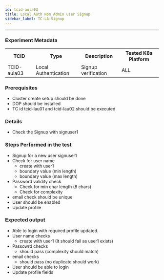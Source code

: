 ```yaml
---
id: tcid-aula03
title: Local Auth Non Admin user Signup
sidebar_label: TC-LA-Signup
---
```

------


### Experiment Metadata

<table>
  <tr>
    <th> TCID </th>
    <th> Type </th>
    <th> Description </th>
    <th> Tested K8s Platform </th>
  </tr>
  <tr>
    <td> TCID-aula03 </td>
    <td> Local Authentication </td>
    <td> Signup verification </td>
    <td> ALL </td>
  </tr>
</table>

### Prerequisites
- Cluster create setup should be done
- DOP should be installed
- TC id tcid-lau01 and tcid-lau02 should be executed


### Details
- Check the Signup with signuser1

### Steps Performed in the test

- Signup for a new user signuser1
- Check for user name 
  - create with user1 
  - boundary value (min length)
  - boundary value (max length)
- Password validity check
  - Check for min char length (8 chars)
  - Check for complexity 
- email check should be unique
- User should be enabled
- Update profile


### Expected output

- Able to login with required profile updated.
- User name checks
  - create with user1 (It should fail as user1 exists)
- Passowrd checks
  - should pass (complexity should match)
- email checks
  - should pass (no duplicate should work)
- User should be able to login
- Update profile fields

